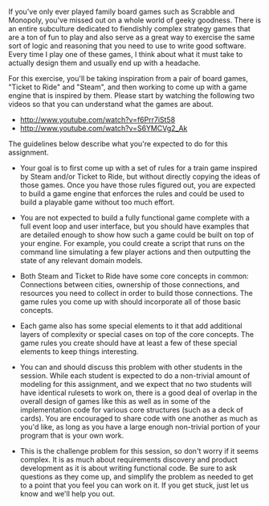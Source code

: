 If you've only ever played family board games such as Scrabble and Monopoly,
you've missed out on a whole world of geeky goodness. There is an entire
subculture dedicated to fiendishly complex strategy games that are a ton of fun
to play and also serve as a great way to exercise the same sort of logic and
reasoning that you need to use to write good software. Every time I play one of
these games, I think about what it must take to actually design them and usually
end up with a headache.

For this exercise, you'll be taking inspiration from a pair of board games,
"Ticket to Ride" and "Steam", and then working to come up with a game engine
that is inspired by them. Please start by watching the following two videos so
that you can understand what the games are about.

  * <http://www.youtube.com/watch?v=f6Prr7iSt58>
  * <http://www.youtube.com/watch?v=S6YMCVg2_Ak>

The guidelines below describe what you're expected to do for this assignment.

* Your goal is to first come up with a set of rules for a train game inspired
by Steam and/or Ticket to Ride, but without directly copying the ideas of those
games. Once you have those rules figured out, you are expected to build a game
engine that enforces the rules and could be used to build a playable game
without too much effort.

* You are not expected to build a fully functional game complete with a full
event loop and user interface, but you should have examples that are detailed
enough to show how such a game could be built on top of your engine. For
example, you could create a script that runs on the command line simulating a
few player actions and then outputting the state of any relevant domain models.

* Both Steam and Ticket to Ride have some core concepts in common: Connections
between cities, ownership of those connections, and resources you need to
collect in order to build those connections. The game rules you come up with
should incorporate all of those basic concepts.

* Each game also has some special elements to it that add additional layers of
complexity or special cases on top of the core concepts. The game rules you
create should have at least a few of these special elements to keep things
interesting.

* You can and should discuss this problem with other students in the session.
While each student is expected to do a non-trivial amount of modeling for this
assignment, and we expect that no two students will have identical rulesets to
work on, there is a good deal of overlap in the overall design of games like
this as well as in some of the implementation code for various core structures
(such as a deck of cards). You are encouraged to share code with one another as
much as you'd like, as long as you have a large enough non-trivial portion of
your program that is your own work.

* This is the challenge problem for this session, so don't worry if it seems
complex. It is as much about requirements discovery and product development as
it is about writing functional code. Be sure to ask questions as they come
up, and simplify the problem as needed to get to a point that you feel you can
work on it. If you get stuck, just let us know and we'll help you out.
